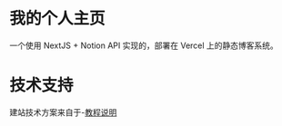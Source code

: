 # 我的个人主页

一个使用 NextJS + Notion API 实现的，部署在 Vercel 上的静态博客系统。




# 技术支持

建站技术方案来自于-[教程说明](https://tangly1024.com/article/notion-next) 


